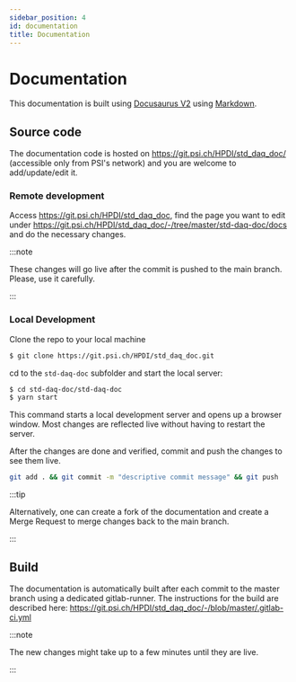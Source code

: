 ```yaml
---
sidebar_position: 4
id: documentation
title: Documentation
---
```


# Documentation

This documentation is built using [Docusaurus V2](https://www.docusaurus.io) using [Markdown](https://www.markdownguide.org/).

## Source code

The documentation code is hosted on https://git.psi.ch/HPDI/std_daq_doc/ (accessible only from PSI's network) and you are welcome to add/update/edit it.

### Remote development

Access https://git.psi.ch/HPDI/std_daq_doc, find the page you want to edit under https://git.psi.ch/HPDI/std_daq_doc/-/tree/master/std-daq-doc/docs and do the necessary changes.

:::note

These changes will go live after the commit is pushed to the main branch. Please, use it carefully.

:::

### Local Development

Clone the repo to your local machine 

```bash
$ git clone https://git.psi.ch/HPDI/std_daq_doc.git
```

cd to the `std-daq-doc` subfolder and start the local server:

```bash
$ cd std-daq-doc/std-daq-doc
$ yarn start
```

This command starts a local development server and opens up a browser window. Most changes are reflected live without having to restart the server.

After the changes are done and verified, commit and push the changes to see them live.

```bash
git add . && git commit -m "descriptive commit message" && git push
```

:::tip

Alternatively, one can create a fork of the documentation and create a Merge Request to merge changes back to the main branch.

:::

## Build

The documentation is automatically built after each commit to the master branch using a dedicated gitlab-runner. The instructions for the build are described here: https://git.psi.ch/HPDI/std_daq_doc/-/blob/master/.gitlab-ci.yml

:::note

The new changes might take up to a few minutes until they are live. 

:::